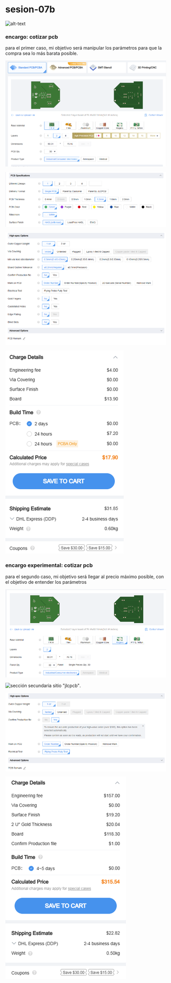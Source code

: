 # sesion-07b

![alt-text](./archivos/tme-07b-apunte.png)

### encargo: cotizar pcb

para el primer caso, mi objetivo será manipular los parámetros para que la compra sea lo más barata posible.

![sección principal sitio "jlcpcb"](tme-07b-section1.png)

![sección secundaria sitio "jlcpcb"](tme-07b-section2.png)

![sección de parámetros especiales sitio "jlcpcb"](tme-07b-section3.png)

![sección cobro sitio "jlcpcb"](tme-07b-sectionBoleta.png)


### encargo experimental: cotizar pcb 

para el segundo caso, mi objetivo será llegar al precio máximo posible, con el objetivo de entender los parámetros

![sección principal sitio "jlcpcb"](tme-07b-expSection1.png)

![sección secundaria sitio "jlcpcb"](tme-07b-expSection.png).

![sección de parámetros especiales sitio "jlcpcb"](tme-07b-expSection3.png)

![sección cobro sitio "jlcpcb"](tme-07b-expSectionBoleta.png)
